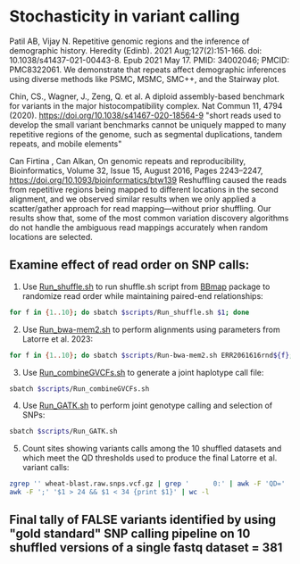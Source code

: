 # Stochasticity in variant calling
Patil AB, Vijay N. Repetitive genomic regions and the inference of demographic history. Heredity (Edinb). 2021 Aug;127(2):151-166. doi: 10.1038/s41437-021-00443-8. Epub 2021 May 17. PMID: 34002046; PMCID: PMC8322061.
We demonstrate that repeats affect demographic inferences using diverse methods like PSMC, MSMC, SMC++, and the Stairway plot. 

Chin, CS., Wagner, J., Zeng, Q. et al. A diploid assembly-based benchmark for variants in the major histocompatibility complex. Nat Commun 11, 4794 (2020). https://doi.org/10.1038/s41467-020-18564-9
"short reads used to develop the small variant benchmarks cannot be uniquely mapped to many repetitive regions of the genome, such as segmental duplications, tandem repeats, and mobile elements"

Can Firtina , Can Alkan, On genomic repeats and reproducibility, Bioinformatics, Volume 32, Issue 15, August 2016, Pages 2243–2247, https://doi.org/10.1093/bioinformatics/btw139
Reshuffling caused the reads from repetitive regions being mapped to different locations in the second alignment, and we observed similar results when we only applied a scatter/gather approach for read mapping—without prior shuffling. Our results show that, some of the most common variation discovery algorithms do not handle the ambiguous read mappings accurately when random locations are selected.

## Examine effect of read order on SNP calls:
1. Use [Run_shuffle.sh](/scripts/Run_shuffle.sh) to run shuffle.sh script from [BBmap](https://github.com/BioInfoTools/BBMap) package to randomize read order while maintaining paired-end relationships:
```bash
for f in {1..10}; do sbatch $scripts/Run_shuffle.sh $1; done
```
2. Use [Run_bwa-mem2.sh](/scripts/Run_bwa-mem2.sh) to perform alignments using parameters from Latorre et al. 2023:
```bash
for f in {1..10}; do sbatch $scripts/Run-bwa-mem2.sh ERR2061616rnd${f}; done
```
3. Use [Run_combineGVCFs.sh](/scripts/Run_combineGVCFs.sh) to generate a joint haplotype call file:
```bash
sbatch $scripts/Run_combineGVCFs.sh
```
4. Use [Run_GATK.sh](/scripts/Run_GATK.sh) to perform joint genotype calling and selection of SNPs:
```bash
sbatch $scripts/Run_GATK.sh
```
5. Count sites showing variants calls among the 10 shuffled datasets and which meet the QD thresholds used to produce the final Latorre et al. variant calls:
```bash
zgrep '' wheat-blast.raw.snps.vcf.gz | grep '      0:' | awk -F 'QD=' '{print $2}' | \
awk -F ';' '$1 > 24 && $1 < 34 {print $1}' | wc -l
```
## Final tally of FALSE variants identified by using "gold standard" SNP calling pipeline on 10 shuffled versions of a single fastq  dataset = 381
